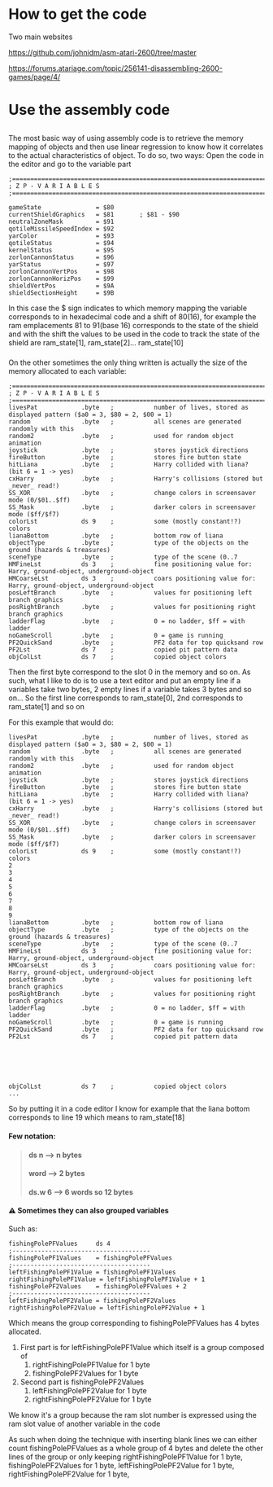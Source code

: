 # How to get the code

Two main websites

https://github.com/johnidm/asm-atari-2600/tree/master

https://forums.atariage.com/topic/256141-disassembling-2600-games/page/4/

# Use the assembly code

##

###

The most basic way of using assembly code is to retrieve the memory mapping of objects and then use linear regression to
know how it correlates to the actual characteristics of object.
To do so, two ways:
Open the code in the editor and go to the variable part

```assembly
;============================================================================
; Z P - V A R I A B L E S
;============================================================================

gameState               = $80
currentShieldGraphics   = $81       ; $81 - $90
neutralZoneMask         = $91
qotileMissileSpeedIndex = $92
yarColor                = $93
qotileStatus            = $94
kernelStatus            = $95
zorlonCannonStatus      = $96
yarStatus               = $97
zorlonCannonVertPos     = $98
zorlonCannonHorizPos    = $99
shieldVertPos           = $9A
shieldSectionHeight     = $9B
```

In this case the $ sign indicates to which memory mapping the variable corresponds to in hexadecimal code and a shift of
80(16), for example the ram emplacements 81 to 91(base 16) corresponds to the state of the shield and with the shift the
values to be used in the code to
track the state of the shield are ram_state[1], ram_state[2]... ram_state[10]

###

On the other sometimes the only thing written is actually the size of the memory allocated to each variable:

```assembly
;===============================================================================
; Z P - V A R I A B L E S
;===============================================================================
livesPat            .byte   ;           number of lives, stored as displayed pattern ($a0 = 3, $80 = 2, $00 = 1)
random              .byte   ;           all scenes are generated randomly with this
random2             .byte   ;           used for random object animation
joystick            .byte   ;           stores joystick directions
fireButton          .byte   ;           stores fire button state
hitLiana            .byte   ;           Harry collided with liana? (bit 6 = 1 -> yes)
cxHarry             .byte   ;           Harry's collisions (stored but _never_ read!)
SS_XOR              .byte   ;           change colors in screensaver mode (0/$01..$ff)
SS_Mask             .byte   ;           darker colors in screensaver mode ($ff/$f7)
colorLst            ds 9    ;           some (mostly constant!?) colors
lianaBottom         .byte   ;           bottom row of liana
objectType          .byte   ;           type of the objects on the ground (hazards & treasures)
sceneType           .byte   ;           type of the scene (0..7
HMFineLst           ds 3    ;           fine positioning value for: Harry, ground-object, underground-object
HMCoarseLst         ds 3    ;           coars positioning value for: Harry, ground-object, underground-object
posLeftBranch       .byte   ;           values for positioning left branch graphics
posRightBranch      .byte   ;           values for positioning right branch graphics
ladderFlag          .byte   ;           0 = no ladder, $ff = with ladder
noGameScroll        .byte   ;           0 = game is running
PF2QuickSand        .byte   ;           PF2 data for top quicksand row
PF2Lst              ds 7    ;           copied pit pattern data
objColLst           ds 7    ;           copied object colors

```

Then the first byte correspond to the slot 0 in the memory and so on.
As such, what I like to do is to use a text editor and put an empty line if a variables take two bytes, 2 empty lines if
a variable
takes 3 bytes and so on... So the first line corresponds to ram_state[0], 2nd corresponds to ram_state[1] and so on

For this example that would do:

```assembly
livesPat            .byte   ;           number of lives, stored as displayed pattern ($a0 = 3, $80 = 2, $00 = 1)
random              .byte   ;           all scenes are generated randomly with this
random2             .byte   ;           used for random object animation
joystick            .byte   ;           stores joystick directions
fireButton          .byte   ;           stores fire button state
hitLiana            .byte   ;           Harry collided with liana? (bit 6 = 1 -> yes)
cxHarry             .byte   ;           Harry's collisions (stored but _never_ read!)
SS_XOR              .byte   ;           change colors in screensaver mode (0/$01..$ff)
SS_Mask             .byte   ;           darker colors in screensaver mode ($ff/$f7)
colorLst            ds 9    ;           some (mostly constant!?) colors
2
3
4
5
6
7
8
9
lianaBottom         .byte   ;           bottom row of liana
objectType          .byte   ;           type of the objects on the ground (hazards & treasures)
sceneType           .byte   ;           type of the scene (0..7
HMFineLst           ds 3    ;           fine positioning value for: Harry, ground-object, underground-object
HMCoarseLst         ds 3    ;           coars positioning value for: Harry, ground-object, underground-object
posLeftBranch       .byte   ;           values for positioning left branch graphics
posRightBranch      .byte   ;           values for positioning right branch graphics
ladderFlag          .byte   ;           0 = no ladder, $ff = with ladder
noGameScroll        .byte   ;           0 = game is running
PF2QuickSand        .byte   ;           PF2 data for top quicksand row
PF2Lst              ds 7    ;           copied pit pattern data






objColLst           ds 7    ;           copied object colors
...
```

So by putting it in a code editor I know for example that the liana bottom corresponds to line 19 which means to
ram_state[18]

#### Few notation:

> #### ds n --> n bytes
> #### word --> 2 bytes
> #### ds.w 6 --> 6 words so 12 bytes

#### :warning: Sometimes they can also grouped variables

Such as:

```assembly
fishingPolePFValues     ds 4
;--------------------------------------
fishingPolePF1Values    = fishingPolePFValues
;--------------------------------------
leftFishingPolePF1Value = fishingPolePF1Values
rightFishingPolePF1Value = leftFishingPolePF1Value + 1
fishingPolePF2Values    = fishingPolePFValues + 2
;--------------------------------------
leftFishingPolePF2Value = fishingPolePF2Values
rightFishingPolePF2Value = leftFishingPolePF2Value + 1
```

Which means the group corresponding to fishingPolePFValues has 4 bytes allocated.

1. First part is for leftFishingPolePF1Value which itself is a group composed of
    1. rightFishingPolePF1Value for 1 byte
    2. fishingPolePF2Values for 1 byte
2. Second part is fishingPolePF2Values
    1. leftFishingPolePF2Value for 1 byte
    2. rightFishingPolePF2Value for 1 byte

We know it's a group because the ram slot number is expressed using the ram slot value of another variable in the code

As such when doing the technique with inserting blank lines we can either count fishingPolePFValues as a whole group of
4 bytes and delete the other lines of the group or only keeping rightFishingPolePF1Value for 1 byte, fishingPolePF2Values for 1 byte,
leftFishingPolePF2Value for 1 byte, rightFishingPolePF2Value for 1 byte,
